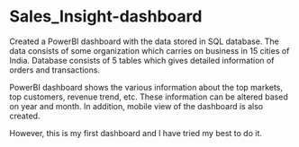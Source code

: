 # Sales_Insight-dashboard

Created a PowerBI dashboard with the data stored in SQL database. The data consists of some organization which carries on business in 15 cities of India. 
Database consists of 5 tables which gives detailed information of orders and transactions.

PowerBI dashboard shows the various information about the top markets, top customers, revenue trend, etc. These information can be altered based on year and month.
In addition, mobile view of the dashboard is also created.

However, this is my first dashboard and I have tried my best to do it.
